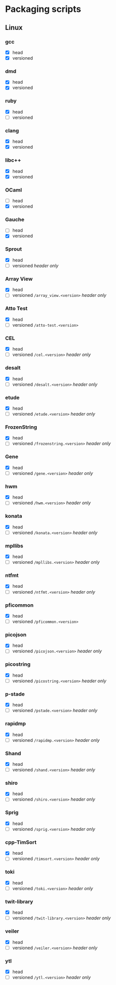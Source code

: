 # Packaging scripts
## Linux
### gcc
- [x] head
- [x] versioned

### dmd
- [x] head
- [x] versioned

### ruby
- [x] head
- [ ] versioned

### clang
- [x] head
- [x] versioned

### libc++
- [x] head
- [x] versioned

### OCaml
- [ ] head
- [x] versioned

### Gauche
- [ ] head
- [x] versioned

### Sprout
- [x] head
- [ ] versioned
*header only*

### Array View
- [x] head
- [ ] versioned
`/array_view.<version>`
*header only*

### Atto Test
- [x] head
- [ ] versioned
`/atto-test.<version>`

### CEL
- [x] head
- [ ] versioned
`/cel.<version>`
*header only*

### desalt
- [x] head
- [ ] versioned
`/desalt.<version>`
*header only*

### etude
- [x] head
- [ ] versioned
`/etude.<version>`
*header only*

### FrozenString
- [x] head
- [ ] versioned
`/frozenstring.<version>`
*header only*

### Gene
- [x] head
- [ ] versioned
`/gene.<version>`
*header only*

### hwm
- [x] head
- [ ] versioned
`/hwm.<version>`
*header only*

### konata
- [x] head
- [ ] versioned
`/konata.<version>`
*header only*

### mpllibs
- [x] head
- [ ] versioned
`/mpllibs.<version>`
*header only*

### ntfmt
- [x] head
- [ ] versioned
`/ntfmt.<version>`
*header only*

### pficommon
- [x] head
- [ ] versioned
`/pficommon.<version>`

### picojson
- [x] head
- [ ] versioned
`/picojson.<version>`
*header only*

### picostring
- [x] head
- [ ] versioned
`/picostring.<version>`
*header only*

### p-stade
- [x] head
- [ ] versioned
`/pstade.<version>`
*header only*

### rapidmp
- [x] head
- [ ] versioned
`/rapidmp.<version>`
*header only*

### Shand
- [x] head
- [ ] versioned
`/shand.<version>`
*header only*

### shiro
- [x] head
- [ ] versioned
`/shiro.<version>`
*header only*

### Sprig
- [x] head
- [ ] versioned
`/sprig.<version>`
*header only*

### cpp-TimSort
- [x] head
- [ ] versioned
`/timsort.<version>`
*header only*

### toki
- [x] head
- [ ] versioned
`/toki.<version>`
*header only*

### twit-library
- [x] head
- [ ] versioned
`/twit-library.<version>`
*header only*

### veiler
- [x] head
- [ ] versioned
`/veiler.<version>`
*header only*

### ytl
- [x] head
- [ ] versioned
`/ytl.<version>`
*header only*